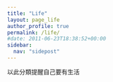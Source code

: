 ```yaml
---
title: "Life"
layout: page_life
author_profile: true
permalink: /life/
#date: 2011-06-23T18:38:52+00:00
sidebar:
  nav: "sidepost"
---
```

以此分類提醒自己要有生活